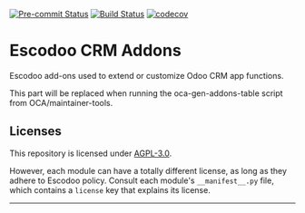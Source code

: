 
<!-- /!\ Non OCA Context : Set here the badge of your runbot / runboat instance. -->
[![Pre-commit Status](https://github.com/Escodoo/crm-addons/actions/workflows/pre-commit.yml/badge.svg?branch=14.0)](https://github.com/Escodoo/crm-addons/actions/workflows/pre-commit.yml?query=branch%3A14.0)
[![Build Status](https://github.com/Escodoo/crm-addons/actions/workflows/test.yml/badge.svg?branch=14.0)](https://github.com/Escodoo/crm-addons/actions/workflows/test.yml?query=branch%3A14.0)
[![codecov](https://codecov.io/gh/Escodoo/crm-addons/branch/14.0/graph/badge.svg)](https://codecov.io/gh/Escodoo/crm-addons)
<!-- /!\ Non OCA Context : Set here the badge of your translation instance. -->

<!-- /!\ do not modify above this line -->

# Escodoo CRM Addons

Escodoo add-ons used to extend or customize Odoo CRM app functions.

<!-- /!\ do not modify below this line -->

<!-- prettier-ignore-start -->

[//]: # (addons)

This part will be replaced when running the oca-gen-addons-table script from OCA/maintainer-tools.

[//]: # (end addons)

<!-- prettier-ignore-end -->

## Licenses

This repository is licensed under [AGPL-3.0](LICENSE).

However, each module can have a totally different license, as long as they adhere to Escodoo
policy. Consult each module's `__manifest__.py` file, which contains a `license` key
that explains its license.

----
<!-- /!\ Non OCA Context : Set here the full description of your organization. -->
